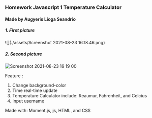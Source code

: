 ### Homework Javascript 1 Temperature Calculator
#### Made by Augyeris Lioga Seandrio

##### 1. First picture
![](./assets/Screenshot 2021-08-23 16.18.46.png)

##### 2. Second picture
![Screenshot 2021-08-23 16 19 00](https://user-images.githubusercontent.com/83108316/130424331-658ce2a5-458c-41cd-a22e-708f75b44ebe.png)

Feature :
1. Change background-color
2. Time real-time update
3. Temperature Calculator include: Reaumur, Fahrenheit, and Celcius
4. Input username

Made with: Moment.js, js, HTML, and CSS




